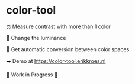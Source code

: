 # color-tool

⚖️ Measure contrast with more than 1 color 

🔧 Change the luminance 

📏 Get automatic conversion between color spaces

➡️ Demo at https://color-tool.erikkroes.nl

🚧 Work in Progress 🚧